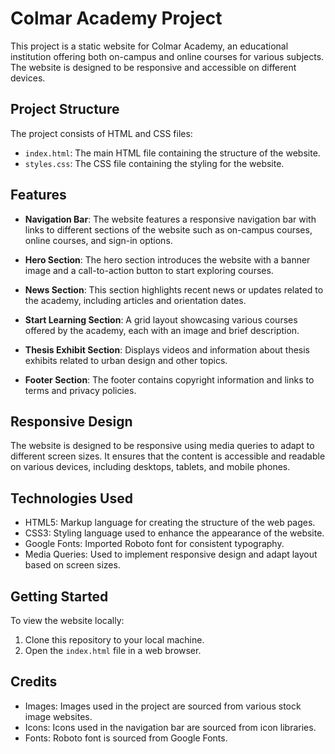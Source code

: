 # Colmar Academy Project

This project is a static website for Colmar Academy, an educational institution offering both on-campus and online courses for various subjects. The website is designed to be responsive and accessible on different devices.

## Project Structure

The project consists of HTML and CSS files:

- `index.html`: The main HTML file containing the structure of the website.
- `styles.css`: The CSS file containing the styling for the website.

## Features

- **Navigation Bar**: The website features a responsive navigation bar with links to different sections of the website such as on-campus courses, online courses, and sign-in options.

- **Hero Section**: The hero section introduces the website with a banner image and a call-to-action button to start exploring courses.

- **News Section**: This section highlights recent news or updates related to the academy, including articles and orientation dates.

- **Start Learning Section**: A grid layout showcasing various courses offered by the academy, each with an image and brief description.

- **Thesis Exhibit Section**: Displays videos and information about thesis exhibits related to urban design and other topics.

- **Footer Section**: The footer contains copyright information and links to terms and privacy policies.

## Responsive Design

The website is designed to be responsive using media queries to adapt to different screen sizes. It ensures that the content is accessible and readable on various devices, including desktops, tablets, and mobile phones.

## Technologies Used

- HTML5: Markup language for creating the structure of the web pages.
- CSS3: Styling language used to enhance the appearance of the website.
- Google Fonts: Imported Roboto font for consistent typography.
- Media Queries: Used to implement responsive design and adapt layout based on screen sizes.

## Getting Started

To view the website locally:

1. Clone this repository to your local machine.
2. Open the `index.html` file in a web browser.

## Credits

- Images: Images used in the project are sourced from various stock image websites.
- Icons: Icons used in the navigation bar are sourced from icon libraries.
- Fonts: Roboto font is sourced from Google Fonts.




